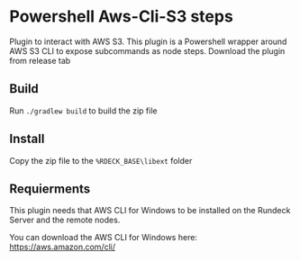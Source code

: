 # Powershell Aws-Cli-S3 steps
Plugin to interact with AWS S3. This plugin is a Powershell wrapper around AWS S3 CLI to expose subcommands as node steps.
Download the plugin from release tab

## Build

Run `./gradlew build` to build the zip file

## Install

Copy the zip file to the `%RDECK_BASE\libext` folder

## Requierments

This plugin needs that AWS CLI for Windows to be installed on the Rundeck Server and the remote nodes. 

You can download the AWS CLI for Windows here: [https://aws.amazon.com/cli/
](https://aws.amazon.com/cli/)
